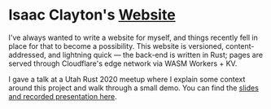# Isaac Clayton's [Website](https://website.slightknack.workers.dev)

I've always wanted to write a website for myself, and things recently fell in place for that to become a possibility. This website is versioned, content-addressed, and lightning quick — the back-end is written in Rust; pages are served through Cloudflare's edge network via WASM Workers + KV.

I gave a talk at a Utah Rust 2020 meetup where I explain some context around this project and walk through a small demo. You can find the [slides and recorded presentation here](https://github.com/slightknack/wasm-rust-pres).
